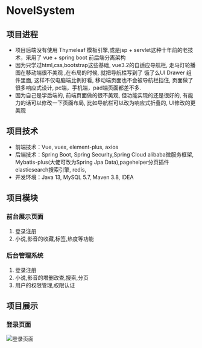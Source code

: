 # NovelSystem

## 项目进程

- 项目后端没有使用 Thymeleaf 模板引擎,或是jsp + servlet这种十年前的老技术，采用了 vue + spring boot 前后端分离架构
- 因为只学过html,css,bootstrap这些基础, vue3.2的自适应导航栏, 走马灯轮播图在移动端很不美观 ,在布局的时候, 就把导航栏写到了 饿了么UI Drawer 组件里面, 这样不仅电脑端比例好看, 移动端页面也不会被导航栏挡住, 页面做了很多响应式设计, pc端，手机端，pad端页面都差不多.
- 因为自己是学后端的, 前端页面做的很不美观, 但功能实现的还是很好的, 有能力的话可以修改一下页面布局, 比如导航栏可以改为响应式折叠的, UI修改的更美观

## **项目技术**

- 前端技术：Vue, vuex, element-plus, axios
- 后端技术：Spring Boot, Spring Security,Spring Cloud alibaba微服务框架, Mybatis-plus(大佬可改为Spring Jpa Data),pagehelper分页插件 elasticsearch搜索引擎, redis,
- 开发环境：Java 13, MySQL 5.7, Maven 3.8, IDEA

## **项目模块**

### 前台展示页面

1. 登录注册
2. 小说,影音的收藏,标签,热度等功能

### 后台管理系统

1. 登录注册
2. 小说,影音的增删改查,搜索,分页
3. 用户的权限管理,权限认证

## 项目展示

### 登录页面
![登录页面](https://user-images.githubusercontent.com/53211996/200143313-8fc9827d-4c0e-4565-90d3-8732a0c0e50a.png)
